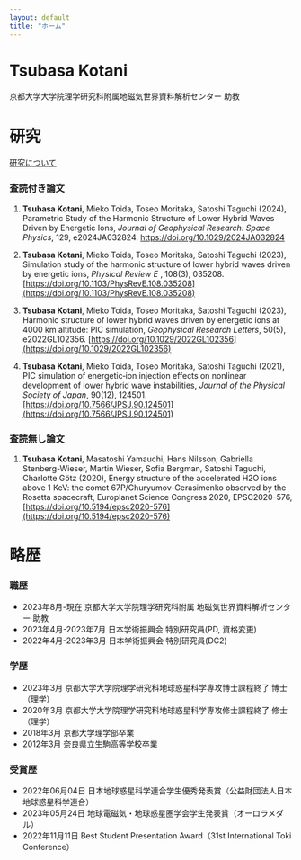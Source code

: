 ```yaml
---
layout: default
title: "ホーム"
---
```


<h1> Tsubasa Kotani </h1>

京都大学大学院理学研究科附属地磁気世界資料解析センター
助教

# 研究
[研究について](./research.md)

### 査読付き論文
1. **Tsubasa Kotani**, Mieko Toida, Toseo Moritaka, Satoshi Taguchi (2024), Parametric Study of the Harmonic Structure of Lower Hybrid Waves Driven by Energetic Ions, *Journal of Geophysical Research: Space Physics*, 129, e2024JA032824. https://doi.org/10.1029/2024JA032824

2. **Tsubasa Kotani**, Mieko Toida, Toseo Moritaka, Satoshi Taguchi (2023), Simulation study of the harmonic structure of lower hybrid waves driven by energetic ions, *Physical Review E* , 108(3), 035208. [https://doi.org/10.1103/PhysRevE.108.035208](https://doi.org/10.1103/PhysRevE.108.035208)

3. **Tsubasa Kotani**, Mieko Toida, Toseo Moritaka, Satoshi Taguchi (2023), Harmonic structure of lower hybrid waves driven by energetic ions at 4000 km altitude: PIC simulation, *Geophysical Research Letters*, 50(5), e2022GL102356. [https://doi.org/10.1029/2022GL102356](https://doi.org/10.1029/2022GL102356)

4. **Tsubasa Kotani**, Mieko Toida, Toseo Moritaka, Satoshi Taguchi (2021), PIC simulation of energetic‐ion injection effects on nonlinear development of lower hybrid wave instabilities, *Journal of the Physical Society of Japan*, 90(12), 124501. [https://doi.org/10.7566/JPSJ.90.124501](https://doi.org/10.7566/JPSJ.90.124501)

### 査読無し論文
1. **Tsubasa Kotani**, Masatoshi Yamauchi, Hans Nilsson, Gabriella Stenberg-Wieser, Martin Wieser, Sofia Bergman, Satoshi Taguchi, Charlotte Götz (2020), Energy structure of the accelerated H2O ions above 1 KeV: the comet 67P/Churyumov-Gerasimenko observed by the Rosetta spacecraft, Europlanet Science Congress 2020, EPSC2020-576, [https://doi.org/10.5194/epsc2020-576](https://doi.org/10.5194/epsc2020-576)


# 略歴
### 職歴
- 2023年8月-現在 京都大学大学院理学研究科附属 地磁気世界資料解析センター 助教
- 2023年4月-2023年7月 日本学術振興会 特別研究員(PD, 資格変更)
- 2022年4月-2023年3月 日本学術振興会 特別研究員(DC2)
  
### 学歴
- 2023年3月 京都大学大学院理学研究科地球惑星科学専攻博士課程終了 博士（理学）
- 2020年3月 京都大学大学院理学研究科地球惑星科学専攻修士課程終了 修士（理学）
- 2018年3月 京都大学理学部卒業
- 2012年3月 奈良県立生駒高等学校卒業

### 受賞歴
- 2022年06月04日 日本地球惑星科学連合学生優秀発表賞（公益財団法人日本地球惑星科学連合）
- 2023年05月24日 地球電磁気・地球惑星圏学会学生発表賞（オーロラメダル）
- 2022年11月11日 Best Student Presentation Award（31st International Toki Conference）

